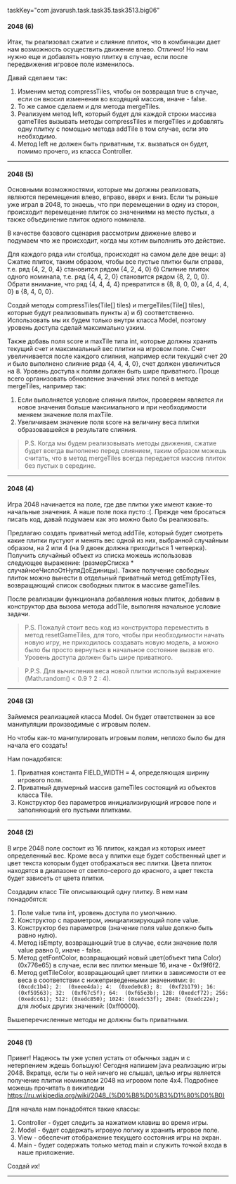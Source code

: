 taskKey="com.javarush.task.task35.task3513.big06"

#### 2048 (6)

Итак, ты реализовал сжатие и слияние плиток, что в комбинации дает нам возможность осуществить движение влево.
Отлично! Но нам нужно еще и добавлять новую плитку в случае, если после передвижения игровое поле изменилось.

Давай сделаем так:
1. Изменим метод compressTiles, чтобы он возвращал true в случае, если он вносил изменения во входящий массив,
иначе - false.
2. То же самое сделаем и для метода mergeTiles.
3. Реализуем метод left, который будет для каждой строки массива gameTiles вызывать методы compressTiles
и mergeTiles и добавлять одну плитку с помощью метода addTile в том случае, если это необходимо.
4. Метод left не должен быть приватным, т.к. вызваться он будет, помимо прочего, из класса Controller.
***

#### 2048 (5)

Основными возможностями, которые мы должны реализовать, являются перемещения влево, вправо, вверх и вниз.
Если ты раньше уже играл в 2048, то знаешь, что при перемещении в одну из сторон, происходит перемещение
плиток со значениями на место пустых, а также объединение плиток одного номинала.

В качестве базового сценария рассмотрим движение влево и подумаем что же происходит, когда мы хотим выполнить
это действие.

Для каждого ряда или столбца, происходят на самом деле две вещи:
а) Сжатие плиток, таким образом, чтобы все пустые плитки были справа, т.е.
ряд {4, 2, 0, 4} становится рядом {4, 2, 4, 0}
б) Слияние плиток одного номинала, т.е. ряд {4, 4, 2, 0} становится рядом {8, 2, 0, 0}.
Обрати внимание, что ряд {4, 4, 4, 4} превратится в {8, 8, 0, 0}, а {4, 4, 4, 0} в {8, 4, 0, 0}.

Создай методы compressTiles(Tile[] tiles) и mergeTiles(Tile[] tiles), которые будут реализовывать пункты
а) и б) соответственно. Использовать мы их будем только внутри класса Model, поэтому уровень доступа сделай
максимально узким.

Также добавь поля score и maxTile типа int, которые должны хранить текущий счет и максимальный вес плитки
на игровом поле. Счет увеличивается после каждого слияния, например если текущий счет 20 и было выполнено
слияние ряда {4, 4, 4, 0}, счет должен увеличиться на 8. Уровень доступа к полям должен быть шире приватного.
Проще всего организовать обновление значений этих полей в методе mergeTiles, например так:
1) Если выполняется условие слияния плиток, проверяем является ли новое значения больше максимального и
при необходимости меняем значение поля maxTile.
2) Увеличиваем значение поля score на величину веса плитки образовавшейся в результате слияния.

>P.S. Когда мы будем реализовывать методы движения, сжатие будет всегда выполнено перед слиянием, таким образом
можешь считать, что в метод mergeTiles всегда передается массив плиток без пустых в середине.
***


#### 2048 (4)

Игра 2048 начинается на поле, где две плитки уже имеют какие-то начальные значения. А наше поле пока пусто :(.
Прежде чем бросаться писать код, давай подумаем как это можно было бы реализовать.

Предлагаю создать приватный метод addTile, который будет смотреть какие плитки пустуют и менять вес одной из них,
выбранной случайным образом, на 2 или 4 (на 9 двоек должна приходиться 1 четверка). Получить случайный объект из списка
можешь использовав следующее выражение: (размерСписка * случайноеЧислоОтНуляДоЕдиницы).
Также получение свободных плиток можно вынести в отдельный приватный метод getEmptyTiles, возвращающий список
свободных плиток в массиве gameTiles.

После реализации функционала добавления новых плиток, добавим в конструктор два вызова метода addTile,
выполняя начальное условие задачи.

>P.S. Пожалуй стоит весь код из конструктора переместить в метод resetGameTiles, для того, чтобы при необходимости
начать новую игру, не приходилось создавать новую модель, а можно было бы просто вернуться в начальное состояние
вызвав его. Уровень доступа должен быть шире приватного.

>P.P.S. Для вычисления веса новой плитки используй выражение (Math.random() < 0.9 ? 2 : 4).
***


#### 2048 (3)

Займемся реализацией класса Model. Он будет ответственен за все манипуляции производимые с игровым полем.

Но чтобы как-то манипулировать игровым полем, неплохо было бы для начала его создать!

Нам понадобятся:
1. Приватная константа FIELD_WIDTH = 4, определяющая ширину игрового поля.
2. Приватный двумерный массив gameTiles состоящий из объектов класса Tile.
3. Конструктор без параметров инициализирующий игровое поле и заполняющий его пустыми плитками.
***


#### 2048 (2)

В игре 2048 поле состоит из 16 плиток, каждая из которых имеет определенный вес.
Кроме веса у плитки еще будет собственный цвет и цвет текста которым будет отображаться вес плитки.
Цвета плиток находятся в диапазоне от светло-серого до красного, а цвет текста будет зависеть от цвета плитки.

Создадим класс Tile описывающий одну плитку.
В нем нам понадобятся:
1. Поле value типа int, уровень доступа по умолчанию.
2. Конструктор с параметром, инициализирующий поле value.
3. Конструктор без параметров (значение поля value должно быть равно нулю).
4. Метод isEmpty, возвращающий true в случае, если значение поля value равно 0, иначе - false.
5. Метод getFontColor, возвращающий новый цвет(объект типа Color) (0x776e65) в случае,
если вес плитки меньше 16, иначе - 0xf9f6f2.
6. Метод getTileColor, возвращающий цвет плитки в зависимости от ее веса в соответствии с
нижеприведенными значениями:
`
 0:  (0xcdc1b4);
 2:  (0xeee4da);
 4:  (0xede0c8);
 8:  (0xf2b179);
 16:  (0xf59563);
 32:  (0xf67c5f);
 64:  (0xf65e3b);
 128: (0xedcf72);
 256: (0xedcc61);
 512: (0xedc850);
 1024: (0xedc53f);
 2048: (0xedc22e);
`
для любых других значений: (0xff0000).

Вышеперечисленные методы не должны быть приватными.
***


#### 2048 (1)

Привет! Надеюсь ты уже успел устать от обычных задач и с нетерпением ждешь большую!
Сегодня напишем java реализацию игры 2048. Вкратце, если ты о ней ничего не слышал, целью игры является
получение плитки номиналом 2048 на игровом поле 4х4. Подробнее можешь прочитать в википедии
https://ru.wikipedia.org/wiki/2048_(%D0%B8%D0%B3%D1%80%D0%B0)

Для начала нам понадобятся такие классы:
1. Controller - будет следить за нажатием клавиш во время игры.
2. Model - будет содержать игровую логику и хранить игровое поле.
3. View - обеспечит отображение текущего состояния игры на экран.
4. Main - будет содержать только метод main и служить точкой входа в наше приложение.

Создай их!
***



